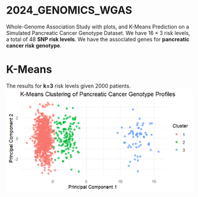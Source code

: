 # 2024_GENOMICS_WGAS
Whole-Genome Association Study with plots, and K-Means Prediction on a Simulated Pancreatic Cancer Genotype Dataset.
We have $16 \times 3$ risk levels, a total of $48$ **SNP risk levels**. We have the associated genes for **pancreatic cancer risk genotype**.  

# K-Means 
The results for **k=3** risk levels given 2000 patients.
![alt text](image.png)
